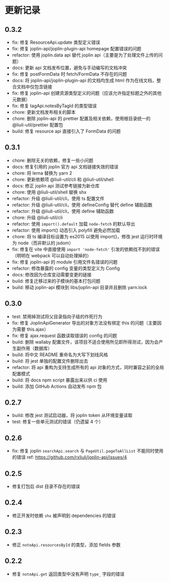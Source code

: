 # 更新记录

## 0.3.2

- fix: 修复 ResourceApi.update 类型定义错误
- fix: 修复 joplin-api/joplin-plugin-api homepage 配置错误的问题
- refactor: 使用 joplin.data api 替代 joplin api（主要是为了处理文件上传的问题）
- docs: 更新 api 文档发布位置，避免与手动编写的文档冲突
- fix: 修复 postFormData 时 fetch/FormData 不存在的问题
- docs: 将 joplin-api/joplin-plugin-api 的文档均生成 html 作为在线文档，整合文档中仅包含链接
- fix: 修复 joplin-api 创建资源类型定义的问题（应该允许指定标题之外的其他元数据）
- fix: 修复 tagApi.notesByTagId 的类型错误
- chore: 更新文档发布相关的脚本
- chore: 删除 joplin-api 的 prettier 配置及相关依赖，使用根目录统一的 @liuli-util/prettier 配置包
- build: 修复 resource api 直接引入了 FormData 的问题

## 0.3.1

- chore: 删除无关的依赖，修复一些小问题
- docs: 修复引用的 joplin 官方 api 文档链接失效的错误
- chore: 将 lerna 替换为 yarn 2
- chore: 更新依赖项 @liuli-util/cli 和 @liuli-util/shell
- docs: 修正 joplin api 测试参考链接为新仓库
- chore: 使用 @liuli-util/shell 替换 shx
- refactor: 升级 @liuli-util/cli，使用 ts 配置文件
- refactor: 升级 @liuli-util/cli，使用 defineConfig 替代 define 辅助函数
- refactor: 升级 @liuli-util/cli，使用 define 辅助函数
- chore: 升级 @liuli-util/cli
- refactor: 使用 `import().default` 加载 `node-fetch` 的默认导出
- refactor: 使用 import() 动态引入 polyfill 避免必然加载
- chore: 将 ts 编译目标设置为 es2015 以使用 import()，修改 jest 运行时环境为 node（而非默认的 jsdom）
- fix: 修复在 vite 中直接使用 `import 'node-fetch'` 引发的依赖找不到的错误（明明在 webpack 可以自动处理掉的）
- fix: 修复 joplin-api 的 module 引用文件名错误的问题
- refactor: 修改暴露的 config 变量的类型定义为 Config
- docs: 修改因为仓库变动需要变更的链接
- build: 修复迁移过来的子模块的基本打包问题
- build: 移动 joplin-api 模块到 libs/joplin-api 目录并且删除 yarn.lock

## 0.3.0

- test: 禁用掉测试将父目录指向子级的作死行为
- fix: 修复 JoplinApiGenerator 导出的对象方法没有绑定 this 的问题（主要因为需要 this.ajax）
- fix: 修复 ajax.request 函数读取错误的 config 的问题
- build: 删除 wallaby 配置文件，该项目不适合使用所见即所得测试，因为会产生副作用（数据库）
- build: 将中文 README 重命名为大写下划线风格
- build: 将 jest 单独的配置文件删除出去
- refactor: 将 api 重构为支持生成所有的 api 对象的方式，同时兼容之前的全局配置模式
- build: 将 docs npm script 暴露出来以供 ci 使用
- build: 添加 GitHub Actions 自动发布 npm 包

## 0.2.7

- build: 修改 jest 测试启动器，将 joplin token 从环境变量读取
- test: 修复一些单元测试的错误（仍遗留 4 个）

## 0.2.6

- fix: 修复 joplin `searchApi.search` 与 `PageUtil.pageToAllList` 不能同时使用的错误
  ref: https://github.com/rxliuli/joplin-api/issues/4

## 0.2.5

- 修复打包后 dist 目录不存在的错误

## 0.2.4

- 修正开发时依赖 `shx` 被声明到 dependencies 的错误

## 0.2.3

- 修正 `noteApi.resourcesById` 的类型，添加 fields 参数

## 0.2.2

- 修复 `noteApi.get` 返回类型中没有声明 `type_` 字段的错误

